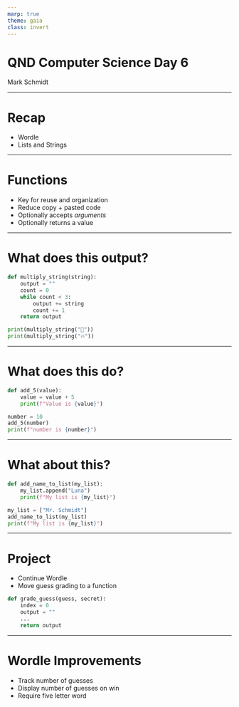```yaml
---
marp: true
theme: gaia
class: invert
---
```


# QND Computer Science Day 6
Mark Schmidt

--- 

# Recap 

- Wordle
- Lists and Strings

--- 

# Functions

- Key for reuse and organization
- Reduce copy + pasted code
- Optionally accepts *arguments* 
- Optionally returns a value

<!-- -->
<!-- Print is a function that does not return a value! -->
<!-- Input is a function that does not require arguments -->

---

# What does this output?

```python
def multiply_string(string):
    output = ""
    count = 0
    while count < 3:
        output += string
        count += 1
    return output

print(multiply_string("🚀"))
print(multiply_string("🔥"))
```

<!-- -->

<!-- This is a contrived example -->

---

# What does this do?

```python
def add_5(value):
    value = value + 5
    print(f"Value is {value}")

number = 10
add_5(number)
print(f"number is {number}")
```
<!-- -->
<!-- add_5 replaces the value are *replacing* value, but that does not affect my_value -->

---

# What about this?

```python
def add_name_to_list(my_list):
    my_list.append("Luna")
    print(f"My list is {my_list}")

my_list = ["Mr. Schmidt"]
add_name_to_list(my_list)
print(f"My list is {my_list}")
```

---

# Project

- Continue Wordle
- Move guess grading to a function
```python
def grade_guess(guess, secret):
    index = 0
    output = ""
    ...
    return output
```

---

# Wordle Improvements

- Track number of guesses
- Display number of guesses on win
- Require five letter word